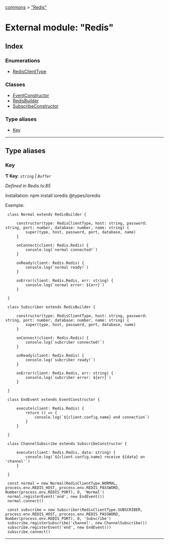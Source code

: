 [commons](../README.md) > ["Redis"](../modules/_redis_.md)

# External module: "Redis"

## Index

### Enumerations

* [RedisClientType](../enums/_redis_.redisclienttype.md)

### Classes

* [EventConstructor](../classes/_redis_.eventconstructor.md)
* [RedisBuilder](../classes/_redis_.redisbuilder.md)
* [SubscribeConstructor](../classes/_redis_.subscribeconstructor.md)

### Type aliases

* [Key](_redis_.md#key)

---

## Type aliases

<a id="key"></a>

###  Key

**Ƭ Key**: *`string` | `Buffer`*

*Defined in Redis.ts:85*

Installation: npm install ioredis @types/ioredis

Exemple:

```
 class Normal extends RedisBuilder {

     constructor(type: RedisClientType, host: string, password: string, port: number, database: number, name: string) {
         super(type, host, password, port, database, name)
     }

     onConnect(client: Redis.Redis) {
         console.log(`normal connected!`)
     }

     onReady(client: Redis.Redis) {
         console.log(`normal ready!`)
     }

     onError(client: Redis.Redis, err: string) {
         console.log(`normal error: ${err}`)
     }

 }

 class Subscriber extends RedisBuilder {

     constructor(type: RedisClientType, host: string, password: string, port: number, database: number, name: string) {
         super(type, host, password, port, database, name)
     }

     onConnect(client: Redis.Redis) {
         console.log(`subcriber connected!`)
     }

     onReady(client: Redis.Redis) {
         console.log(`subcriber ready!`)
     }

     onError(client: Redis.Redis, err: string) {
         console.log(`subcriber error: ${err}`)
     }

 }

 class EndEvent extends EventConstructor {

     execute(client: Redis.Redis) {
         return () => {
             console.log(`${client.config.name} end connection`)
         }
     }

 }

 class ChannelSubscribe extends SubscribeConstructor {

     execute(client: Redis.Redis, data: string) {
         console.log(`${client.config.name} receive ${data} on 'channel'`)
     }

 }

 const normal = new Normal(RedisClientType.NORMAL, process.env.REDIS_HOST, process.env.REDIS_PASSWORD, Number(process.env.REDIS_PORT), 0, 'Normal')
 normal.registerEvent('end', new EndEvent())
 normal.connect()

 const subscribe = new Subscriber(RedisClientType.SUBSCRIBER, process.env.REDIS_HOST, process.env.REDIS_PASSWORD, Number(process.env.REDIS_PORT), 0, 'Subscribe')
 subscribe.registerSubscribe('channel', new ChannelSubscribe())
 subscribe.registerEvent('end', new EndEvent())
 subscribe.connect()
```

___

